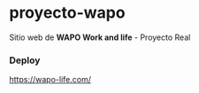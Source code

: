# proyecto-wapo
Sitio web de **WAPO Work and life** - Proyecto Real

### Deploy
https://wapo-life.com/
